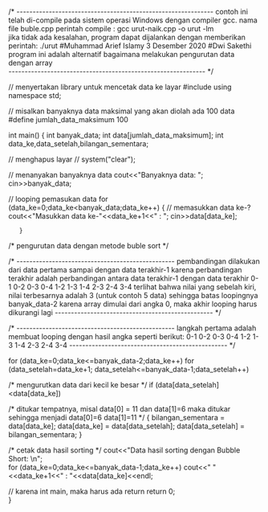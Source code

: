 /* -------------------------------------------------------------
   contoh ini telah di-compile pada sistem operasi Windows 
   dengan compiler gcc. nama file buble.cpp
   perintah compile : gcc urut-naik.cpp -o urut -lm        
   jika tidak ada kesalahan, program dapat dijalankan dengan 
   memberikan perintah:
   ./urut
   #Muhammad Arief Islamy 3 Desember 2020
   #Dwi Sakethi
   program ini adalah alternatif bagaimana melakukan
   pengurutan data dengan array   
   ------------------------------------------------------------- */

// menyertakan library untuk mencetak data ke layar
#include <iostream>
using namespace std;

// misalkan banyaknya data maksimal yang akan diolah ada 100 data
#define jumlah_data_maksimum 100

int main()
{
   int banyak_data;
   int data[jumlah_data_maksimum];
   int data_ke,data_setelah,bilangan_sementara;
   
   // menghapus layar
   // system("clear");

   // menanyakan banyaknya data
   cout<<"Banyaknya data: "; 
   cin>>banyak_data;

   // looping pemasukan data
   for (data_ke=0;data_ke<banyak_data;data_ke++)
       {
        // memasukkan data ke-?
        cout<<"Masukkan data ke-"<<data_ke+1<<" : ";
        cin>>data[data_ke];

       }
   
/* pengurutan data dengan metode buble sort */

/* -------------------------------------------------
   pembandingan dilakukan dari data pertama 
   sampai dengan data terakhir-1 
   karena perbandingan terakhir adalah perbandingan
   antara data terakhir-1 dengan data terakhir
   0-1 0-2 0-3 0-4 
       1-2 1-3 1-4
           2-3 2-4
               3-4
   terlihat bahwa nilai yang sebelah kiri, 
   nilai terbesarnya adalah 3 (untuk contoh 5 data)
   sehingga batas loopingnya banyak_data-2 
   karena array dimulai dari angka 0,
   maka akhir looping harus dikurangi lagi
   ------------------------------------------------- */

/* -------------------------------------------------
   langkah pertama adalah membuat looping dengan 
   hasil angka seperti berikut: 
   0-1 0-2 0-3 0-4 
       1-2 1-3 1-4
           2-3 2-4
               3-4
   ------------------------------------------------- */

  for (data_ke=0;data_ke<=banyak_data-2;data_ke++)
   for (data_setelah=data_ke+1;
        data_setelah<=banyak_data-1;data_setelah++)

/* mengurutkan data dari kecil ke besar */
   if (data[data_setelah]<data[data_ke])

/* ditukar tempatnya, misal data[0] = 11 dan data[1]=6
   maka ditukar sehingga menjadi data[0]=6 data[1]=11  */
      {
         bilangan_sementara = data[data_ke];
         data[data_ke]      = data[data_setelah];
         data[data_setelah] = bilangan_sementara;
      }

/* cetak data hasil sorting */
   cout<<"Data hasil sorting dengan Bubble Short: \n";   
   for (data_ke=0;data_ke<=banyak_data-1;data_ke++)
       cout<<" "<<data_ke+1<<" : "<<data[data_ke]<<endl;

  // karena int main, maka harus ada return
  return 0;   
}
